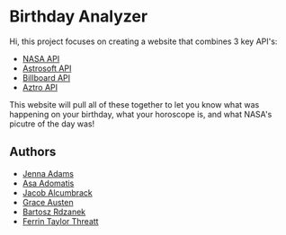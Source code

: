 # Birthday Analyzer

Hi, this project focuses on creating a website that combines 3 key API's:

 - [NASA API](https://api.nasa.gov/)
 - [Astrosoft API](http://docs.innovativeastrosolutions.com/)
 - [Billboard API](www.google.com)
 - [Aztro API](https://rapidapi.com/sameer.kumar/api/aztro)

This website will pull all of these together to let you know what was happening on your birthday, what your horoscope is, and what NASA's picutre of the day was!
## Authors

- [Jenna Adams](https://www.github.com/jen000)
- [Asa Adomatis](https://www.github.com/AsaAdomatis)
- [Jacob Alcumbrack](https://www.github.com/jacobalcu)
- [Grace Austen](https://www.github.com/Grace-Austen)
- [Bartosz Rdzanek](https://www.github.com/BartoszRdzanek)
- [Ferrin Taylor Threatt](https://www.github.com/ferrinthreatt)
